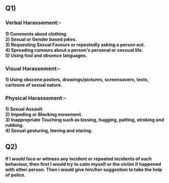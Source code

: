 
## Q1)
### Verbal Harassement:-
**1) Comments about clothing.** <br>
**2) Sexual or Gender based jokes.** <br>
**3) Requesting Sexual Favours or repeatedly asking a person out.** <br>
**4) Spreading rumours about a person's personal or sexxual life.** <br>
**5) Using foul and obsence languages.** <br>

### Visual Harassement:-
**1) Using obscene posters, drawings/pictures, screensavers, texts, cartoons of sexual nature.** <br>

### Physical Harassement:-
**1) Sexual Assault.** <br>
**2) Impeding or Blocking movement.** <br>
**3) Inappropriate Touching such as kissing, hugging, patting, stroking and rubbing.** <br>
**4) Sexual gesturing, leering and staring.** <br>

## Q2)
**If I would face or witness any incident or repeated incidents of such behaviour, then first I would try to calm myself or the victim if happened with other person. Then i would give him/her suggestion to take the help of police.** 


